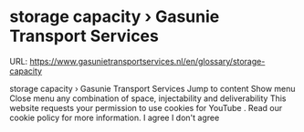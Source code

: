 # storage capacity › Gasunie Transport Services

URL: https://www.gasunietransportservices.nl/en/glossary/storage-capacity

storage capacity › Gasunie Transport Services
Jump to content
Show menu
Close menu
any combination of space,
injectability
and
deliverability
This website requests your permission to use cookies for
YouTube
. Read our
cookie policy
for more information.
I agree
I don't agree
